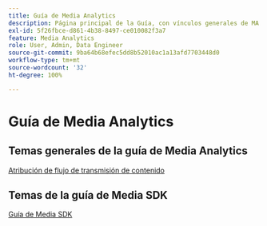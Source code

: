 ```yaml
---
title: Guía de Media Analytics
description: Página principal de la Guía, con vínculos generales de MA y vínculos específicos de SDK.
exl-id: 5f26fbce-d861-4b38-8497-ce010082f3a7
feature: Media Analytics
role: User, Admin, Data Engineer
source-git-commit: 9ba64b68efec5dd8b52010ac1a13afd7703448d0
workflow-type: tm+mt
source-wordcount: '32'
ht-degree: 100%

---
```


# Guía de Media Analytics

## Temas generales de la guía de Media Analytics

[Atribución de flujo de transmisión de contenido](/help/use-cases/media-analytics-cookbook/media-dimensions.md)

## Temas de la guía de Media SDK

[Guía de Media SDK](/help/use-cases/cookbook/sdk-cookbook-overview.md)
